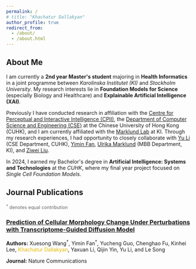 ```yaml
---
permalink: /
# title: "Khachatur Dallakyan"
author_profile: true
redirect_from: 
  - /about/
  - /about.html
---
```


## About Me

I am currently a **2nd year Master's student** majoring in **Health Informatics** in a joint programme between *Karolinska Institutet (KI)* and *Stockholm University*. My research interests lie in **Foundation Models for Science** (especially Biology and Healthcare) and **Explainable Artificial Intelligence (XAI)**.

Previously I have conducted research in affiliation with the [Centre for Perceptual and Interactive Intelligence (CPII)](https://cpii.hk/), the [Department of Computer Science and Engineering (CSE)](https://www.cse.cuhk.edu.hk/) at the Chinese University of Hong Kong (CUHK), and I am currently affiliated with the [Marklund Lab](https://www.marklundlab.org/) at KI.
Through my research experiences, I had opportunity to closely collaborate with [Yu Li](https://liyu95.com/) (CSE Department, CUHK), [Yimin Fan](https://fanyimin-cuhk.github.io/), [Ulrika Marklund](https://ki.se/personer/ulrika-marklund) (MBB Department, KI), and [Ziwei Liu](https://ki.se/en/people/ziwei-liu). 

In 2024, I earned my Bachelor's degree in **Artificial Intelligence: Systems and Technologies** at the *CUHK*, where my final year project focused on *Single Cell Foundation Models*.


## Journal Publications

<div style="margin-bottom: 1em; font-size: 0.9em; color: #666;">
<sup>†</sup> denotes equal contribution <br>
</div>

### [Prediction of Cellular Morphology Change Under Perturbations with Transcriptome-Guided Diffusion Model](https://www.nature.com/articles/s41467-024-55707-8)

**Authors:** Xuesong Wang<sup>†</sup>, Yimin Fan<sup>†</sup>, Yucheng Guo, Chenghao Fu, Kinhei Lee, <span style="color: #E6B800;">Khachatur Dallakyan</span>, Yaxuan Li, Qijin Yin, Yu Li, and Le Song

**Journal:** Nature Communications
